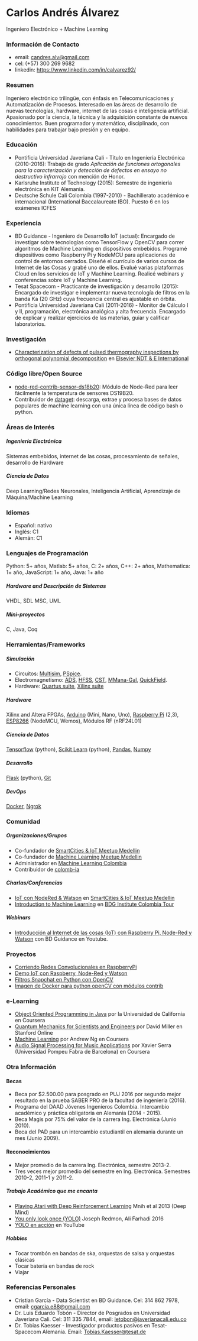 # Carlos Andrés Álvarez
Ingeniero Electrónico + Machine Learning

### Información de Contacto
* email: candres.alv@gmail.com
* cel: (+57) 300 269 9682
* linkedin: https://www.linkedin.com/in/calvarez92/

### Resumen
Ingeniero electrónico trilingüe, con énfasis en Telecomunicaciones y Automatización de Procesos. Interesado en las áreas de desarrollo de nuevas tecnologías, hardware, internet de las cosas e inteligencia artificial. Apasionado por la ciencia, la técnica y la adquisición constante de nuevos conocimientos. Buen programador y matemático, disciplinado, con habilidades para trabajar bajo presión y en equipo.


### Educación
* Pontificia Universidad Javeriana Cali - Título en Ingeniería Electrónica (2010-2016): Trabajo de grado *Aplicación de funciones ortogonales para la caracterización y detección de defectos en ensayo no destructivo infrarrojo* con mención de Honor.
* Karlsruhe Institute of Technology (2015): Semestre de ingeniería electrónica en KIT Alemania.
* Deutsche Schule Cali Colombia (1997-2010) - Bachillerato académico e internacional (International Baccalaureate IBO). Puesto 6 en los exámenes ICFES


### Experiencia
  * BD Guidance - Ingeniero de Desarrollo IoT (actual): Encargado de investigar sobre tecnologías como TensorFlow y OpenCV para correr algoritmos de Machine Learning en dispositivos embebidos. Programé dispositivos como Raspberry Pi y NodeMCU para aplicaciones de control de entornos cerrados. Diseñé el currículo de varios cursos de Internet de las Cosas y grabé uno de ellos. Evalué varias plataformas Cloud en los servicios de IoT y Machine Learning. Realicé webinars y conferencias sobre IoT y Machine Learning.
* Tesat Spacecom - Practicante de investigación y desarrollo (2015): Encargado de investigar e implementar nueva tecnología de filtros en la banda Ka (20 GHz)
cuya frecuencia central es ajustable en órbita.
* Pontificia Universidad Javeriana Cali (2011-2016) - Monitor de Cálculo I y II, programación, electrónica analógica y alta frecuencia. Encargado de explicar y realizar ejercicios de las materias, guiar y calificar laboratorios.


### Investigación
* [Characterization of defects of pulsed thermography inspections by orthogonal polynomial decomposition](http://www.sciencedirect.com/science/article/pii/S0963869516301086) en [Elsevier NDT & E International](https://www.journals.elsevier.com/ndt-and-e-international/)

### Código libre/Open Source
* [node-red-contrib-sensor-ds18b20](https://flows.nodered.org/node/node-red-contrib-sensor-ds18b20): Módulo de Node-Red para leer fácilmente la temperatura de sensores DS19B20.
* Contribuidor de [dataget](https://github.com/cgarciae/dataget): descarga, extrae y procesa bases de datos populares de machine learning con una única línea de código bash o python.


### Áreas de Interés
##### Ingeniería Electrónica
Sistemas embebidos, internet de las cosas, procesamiento de señales, desarrollo de Hardware
##### Ciencia de Datos
Deep Learning/Redes Neuronales, Inteligencia Artificial, Aprendizaje de Máquina/Machine Learning

### Idiomas
* Español: nativo
* Inglés: C1
* Alemán: C1

### Lenguajes de Programación
Python: 5+ años, Matlab: 5+ años, C: 2+ años, C++: 2+ años, Mathematica: 1+ año, JavaScript: 1+ año, Java: 1+ año

##### Hardware and Descripción de Sistemas
VHDL, SDL MSC, UML

##### Mini-proyectos
C, Java, Coq


### Herramientas/Frameworks
##### Simulación
* Circuitos: [Multisim](http://www.ni.com/multisim/esa/), [PSpice](http://www.pspice.com/).
* Electromagnetismo: [ADS](http://www.keysight.com/en/pc-1297113/advanced-design-system-ads?cc=CO&lc=eng), [HFSS](http://www.ansys.com/products/electronics/ansys-hfss), [CST](https://www.cst.com/), [MMana-Gal](http://hamsoft.ca/pages/mmana-gal.php), [QuickField](http://www.quickfield.com/).
* Hardware: [Quartus suite](https://www.altera.com/downloads/download-center.html), [Xilinx suite](https://www.xilinx.com/)

##### Hardware
Xilinx and Altera FPGAs, [Arduino](https://www.arduino.cc/) (Mini, Nano, Uno), [Raspberry Pi](https://www.raspberrypi.org/) (2,3), [ESP8266](https://en.wikipedia.org/wiki/ESP8266) (NodeMCU, Wemos), Módulos RF (nRF24L01)

##### Ciencia de Datos
[Tensorflow](https://www.tensorflow.org/) (python), [Scikit Learn](http://scikit-learn.org) (python), [Pandas](http://pandas.pydata.org/), [Numpy](http://www.numpy.org/)

##### Desarrollo
[Flask](http://flask.pocoo.org/) (python), [Git](https://git-scm.com/)

##### DevOps
[Docker](https://www.docker.com/), [Ngrok](https://ngrok.com/)

### Comunidad
##### Organizaciones/Grupos
* Co-fundador de [SmartCities & IoT Meetup Medellin](https://www.meetup.com/es-ES/SmartCities-IoT-Meetup-Medellin/)
* Co-fundador de [Machine Learning Meetup Medellin](https://www.meetup.com/es-ES/ml-medellin)
* Administrador en [Machine Learning Colombia](https://www.facebook.com/groups/1766056600304468)
* Contribuidor de [colomb-ia](https://github.com/colomb-ia/mision-vision)

##### Charlas/Conferencias
* [IoT con NodeRed & Watson](https://www.meetup.com/es-ES/SmartCities-IoT-Meetup-Medellin/events/238385353/) en [SmartCities & IoT Meetup Medellin](https://www.meetup.com/es-ES/SmartCities-IoT-Meetup-Medellin/)
* [Introduction to Machine Learning](https://www.eventbrite.es/e/entradas-tour-por-colombia-internet-de-la-cosas-machine-learning-cali-36326903747) en [BDG Institute Colombia Tour](http://bdginstitute.com/tourporcolombia/)


##### Webinars
* [Introducción al Internet de las cosas (IoT) con Raspberry Pi, Node-Red y Watson](https://www.youtube.com/watch?v=PMdjfwJIE6A&t=1129s) con BD Guidance en Youtube.


### Proyectos
* [Corriendo Redes Convolucionales en RaspberryPi](https://github.com/charlielito/convnets-on-raspberry-tensorflow)
* [Demo IoT con Raspberry, Node-Red y Watson](https://github.com/charlielito/demoIoT)
* [Filtros Snapchat en Python con OpenCV](https://github.com/charlielito/snapchat-filters-opencv)
* [Imagen de Docker para python openCV con módulos contrib](https://github.com/charlielito/python-opencv-contrib)



### e-Learning
* [Object Oriented Programming in Java](https://www.coursera.org/learn/object-oriented-java) por la Universidad de California en Coursera
* [Quantum Mechanics for Scientists and Engineers](https://lagunita.stanford.edu/courses/course-v1:Engineering+QMSE01+Fall2016/about) por David Miller en Stanford Online
* [Machine Learning](https://www.coursera.org/learn/machine-learning) por Andrew Ng en Coursera
* [Audio Signal Processing for Music Applications](https://www.coursera.org/learn/audio-signal-processing) por Xavier Serra (Universidad Pompeu Fabra de Barcelona) en Coursera

### Otra Información
#### Becas
* Beca por $2.500.00 para posgrado en PUJ 2016 por segundo mejor resultado en la prueba SABER PRO de la facultad de ingeniería (2016).
* Programa del DAAD Jóvenes Ingenieros Colombia. Intercambio académico y práctica obligatoria en Alemania (2014 - 2015).
* Beca Magis por 75% del valor de la carrera Ing. Electrónica (Junio 2010).
* Beca del PAD para un intercambio estudiantil en alemania durante un mes (Junio 2009).

#### Reconocimientos
* Mejor promedio de la carrera Ing. Electrónica, semestre 2013-2.
* Tres veces mejor promedio del semestre en Ing. Electrónica. Semestres 2010-2, 2011-1 y 2011-2.

##### Trabajo Académico que me encanta
* [Playing Atari with Deep Reinforcement Learning](https://arxiv.org/pdf/1312.5602v1.pdf) Mnih et al 2013 (Deep Mind)
* [You only look once (YOLO)](https://arxiv.org/pdf/1612.08242.pdf) Joseph Redmon, Ali Farhadi 2016
* [YOLO en acción](https://www.youtube.com/watch?v=VOC3huqHrss) en YouTube

##### Hobbies
* Tocar trombón en bandas de ska, orquestas de salsa y orquestas clásicas
* Tocar batería en bandas de rock
* Viajar

### Referencias Personales
* Cristian García - Data Scientist en BD Guidance. Cel: 314 862 7978, email: cgarcia.e88@gmail.com
* Dr. Luis Eduardo Tobón - Director de Posgrados en Universidad Javeriana Cali. Cel: 311 335 7844, email: letobon@javerianacali.edu.co
* Dr. Tobias Kaesser - Investigador productos pasivos en Tesat-Spacecom Alemania. Email: Tobias.Kaesser@tesat.de
